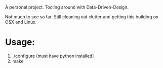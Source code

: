 A personal project.
Tooling around with Data-Driven-Design.

Not much to see so far.  Still cleaning out clutter and getting this building on OSX and Linux.

# Usage:

1. ./configure (must have python installed)
2. make
